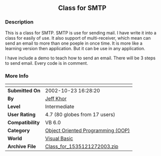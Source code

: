﻿<div align="center">

## Class for SMTP


</div>

### Description

This is a class for SMTP. SMTP is use for sending mail. I have write it into a class for easily of use. It also support of multi-receiver, which mean can send an email to more than one poeple in once time. It is more like a learning version then application. But it can be use in any application.

I have include a demo to teach how to send an email. There will be 3 steps to send email. Every code is in comment.
 
### More Info
 


<span>             |<span>
---                |---
**Submitted On**   |2002-10-23 16:28:20
**By**             |[Jeff Khor](https://github.com/Planet-Source-Code/PSCIndex/blob/master/ByAuthor/jeff-khor.md)
**Level**          |Intermediate
**User Rating**    |4.7 (80 globes from 17 users)
**Compatibility**  |VB 6\.0
**Category**       |[Object Oriented Programming \(OOP\)](https://github.com/Planet-Source-Code/PSCIndex/blob/master/ByCategory/object-oriented-programming-oop__1-47.md)
**World**          |[Visual Basic](https://github.com/Planet-Source-Code/PSCIndex/blob/master/ByWorld/visual-basic.md)
**Archive File**   |[Class\_for\_1535121272003\.zip](https://github.com/Planet-Source-Code/jeff-khor-class-for-smtp__1-42733/archive/master.zip)








